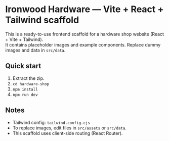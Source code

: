 # Ironwood Hardware — Vite + React + Tailwind scaffold

This is a ready-to-use frontend scaffold for a hardware shop website (React + Vite + Tailwind).  
It contains placeholder images and example components. Replace dummy images and data in `src/data`.

## Quick start

1. Extract the zip.
2. `cd hardware-shop`
3. `npm install`
4. `npm run dev`

## Notes

- Tailwind config: `tailwind.config.cjs`
- To replace images, edit files in `src/assets` or `src/data`.
- This scaffold uses client-side routing (React Router).
